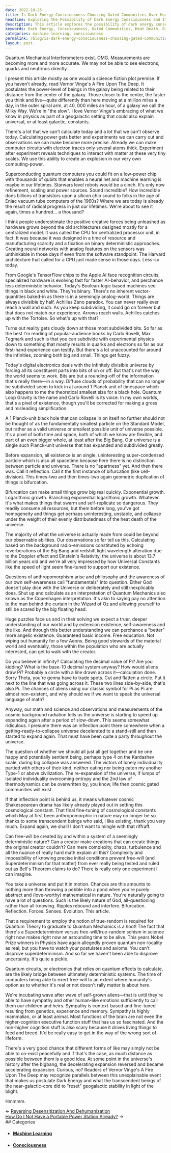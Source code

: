 ```yaml
---
date: 2022-10-26
title: Is Dark Energy Consciousness Choosing Gated Communities Over Heat Death?
headline: Exploring the Possibility of Dark Energy Consciousness and Its Implications for Computing
description: This article explores the possibility of dark energy consciousness existing in the universe and its implications for computing. I discuss the implications of digital electronics and how bifurcation can lead to exponential growth. I question the possibility of free-will in a seemingly deterministic system, ponder the idea of self-grown aliens, and consider the implications of a universe with an accelerating expansion that cannot be explained. Read on to explore these fascinating concepts and to discover what they mean for the future of computing.
keywords: Dark Energy, Consciousness, Gated Communities, Heat Death, Digital Electronics, Bifurcation, Exponential Growth, Free-Will, Self-Grown Aliens, Accelerating Expansion, Superconducting Quantum Computers, Machine Learning, Neural Networks, Low-Power Chip, Black Hole, Quantum Loop, Pixel, Time, Space, Universal Constants, Fine-Tuned, Infinity, Aliens, Big Bang, Decelerating Expansion
categories: machine learning, consciousness
permalink: /blog/is-dark-energy-consciousness-choosing-gated-communities-over-heat-death/
layout: post
---
```



Quantum Mechanical Interferometers exist. OMG. Measurements are becoming more
and more accurate. We may not be able to see electrons, quarks and neutrinos
directly.

I present this article mostly as one would a science fiction plot premise. If
you haven't already, read Vernor Vinge's A Fire Upon The Deep. It postulates
the power-level of beings in the galaxy being related to their distance from
the center of the galaxy. Those closer to the center, the faster you think and
live—quite differently than here moving at a million miles a day, in the outer
spiral arm, at 40, 000 miles an hour, of a galaxy we call the Milky Way. We're
in "the slow". I love Vernor Vinge's embracing of what we know in physics as
part of a geogalactic setting that could also explain universal, or at least
galactic, constants.

There's a lot that we can't calculate today and  a lot that we can't observe
today. Calculating power gets better and experiments we can carry out and
observations we can make become more precise. Already we can make computer
circuits with electron traces only several atoms thick. Experiment after
experiment reveals techniques to interact with matter at these very tiny
scales. We use this ability to create an explosion in our very own
computing-power.

Superconducting quantum computers you could fit on a low-power chip with
thousands of qubits that enables a neural net and machine learning is maybe in
our lifetimes. Starwars level robots would be a cinch. It's only now
refinement, scaling and power sources. Sound incredible? How incredible does
billions of transistors upon a silicon chip sound to folks in the age of Eniac
vacuum tube computers of the 1960s? Where we are today is already the result of
radical progress in just our lifetimes. We're about to see it again, times a
hundred… a thousand?

I think people underestimate the positive creative forces being unleashed as
hardware grows beyond the old architectures designed mostly for a centralized
model. It was called the CPU for centralized processor unit, in fact. It was
because it was designed in a time of resource and manufacturing scarcity and a
fixation on binary deterministic approaches. Creating neural networks with
analog features on the sensors was unthinkable in those days if even from the
software standpoint. The Harvard architecture that called for a CPU just made
sense in those days. Less-so today.

From Google's TensorFlow chips to the Apple AI face recognition circuits,
specialized hardware is evolving fast for faster AI-behavior, and perchance
less deterministic behavior. Today's Boolean-logic based machines see things in
black and white. They're binary. There's no inherent vector-quantities baked-in
as there is in a seemingly analog-world. Things are always divisible by half.
Achilles Zeno paradox. You can never really ever reach a wall and such. As you
keep subdividing, it could go on forever but that does not match our
experience. Arrows reach walls. Achilles catches up with the Tortoise. So
what's up with that?

Turns out reality gets cloudy down at those most subdivided bits. So far as the
best I'm reading of popular-audience books by Carlo Rovelli, Max Tegmark and
such is that you can subdivide with experimental physics down to something that
mostly results in quarks and electrons so far as our first-hand experience can
testify. But there's a lot unaccounted for around the infinities, zooming both
big and small. Things get fuzzy.

Today's digital electronics deals with the infinitely divisible universe by
forcing all its constituent parts into bits of on or off. But that's not the
way the world seems to work. Bits are but a rounding-off of the information
that's really there—in a way. Diffuse clouds of probability that can no longer
be subdivided seem to kick in at around 1 Planck unit of timespace which also
happens to me the theoretical smallest size for a black hole. Quantum Loop
Gravity is the name and Carlo Rovelli is its voice. In my own worlds, that's a
pixel of existence, though you'll be corrected for making a gross and
misleading simplification.

A 1 Planck-unit black hole that can collapse in on itself no further should not
be thought of as the fundamentally smallest particle on the Standard Model, but
rather as a valid universe or smallest possible unit of universe possible. It's
a pixel of both time and space, both of which we know are flexible, and part of
an even bigger whole, at least after the Big Bang. Our universe is a single
such Planck-unit universe that has expanded and subdivided greatly.

Before expansion, all existence is an single, uninteresting super-condensed
particle which is also all spacetime because here there is no distinction
between particle and universe. There is no "apartness" yet. And then there was.
Call it reflection. Call it the first instance of bifurcation (like
cell-division). This times-two and then times-two again geometric duplication
of things is bifurcation.

Bifurcation can make small things grow big real quickly. Exponential growth.
Logarithmic growth. Branching exponential logarithmic growth. Whatever. It's
what makes things that swarm and self-replicate so dangerous. They readily
consume all resources, but them before long, you've got homogeneity and things
get perhaps uninteresting, unstable, and collapse under the weight of their
evenly distributedness of the heat death of the universe.

The majority of what the universe is actually made from could be beyond our
observable abilities. Our observations so far tell us this. Calculating based
on the background radio-emissions constituted by echoing reverberations of the
Big Bang and redshift light wavelength alteration due to the Doppler effect and
Einstein's Relativity, the universe is about 13.7 billion years old and we're
all very impressed by how Universal Constants like the speed of light seem
fine-tuned to support our existence.

Questions of anthropomorphism arise and philosophy and the awareness of our own
self-awareness call "fundamentals" into question. Either God doesn't play dice
with the Universe or deliberately and still inexplicably does. Shut up and
calculate as an interpretation of Quantum Mechanics also known as the
Copenhagen interpretation. It's akin to saying pay no attention to the man
behind the curtain in the Wizard of Oz and allowing yourself to still be scared
by the big floating head.

Huge puzzles face us and in their solving we expect a truer, deeper
understanding of our world and by extension existence, self-awareness and the
like. And through this better understanding we can perchance a "better" more
angelic existence. Guaranteed basic income. Free education. Not wiping out
humanity for a few Aeons. Being good stewards of the material world and
eventually, those within the population who are actually interested, can get to
walk with the creator.

Do you believe in infinity? Calculating the decimal value of Pi? Are you
kidding? What is the base-10 decimal system anyway? How would aliens draw Pi?
Probably a circle with a line drawn across it—calculation done. Sorry Theta,
you're gonna have to trade spots. Cut and flatten a circle. Put it next to the
line that was going across it. These two lines side-by-side, that's also Pi.
The chances of aliens using our classic symbol for Pi as Pi are almost
non-existent, and why should we if we want to speak the universal language of
math?

Anyway, our math and science and observations and measurements of the cosmic
background radiation tells us the universe is starting to speed up expanding
again after a period of slow-down. This seems somewhat ridiculous. I presume
there was an inflection point there somewhere when a getting-ready-to-collapse
universe decelerated to a stand-still and then started to expand again. That
must have been quite a party throughout the universe.

The question of whether we should all just all get together and be one happy
and potentially sentient being, perhaps type 4 on the Kardashev scale, during
big collapse was answered. The victors of lonely individuality partied with
others of their kind, neither eating nor being eaten my another Type-1 or above
civilization. The re-expansion of the universe, if lumps of isolated
individuality overcoming entropy and the 2nd law of thermodynamics can be
overwritten by, you know, life then cosmic gated communities will exist.

If that inflection point is behind us, it means whatever cosmic Shakespearean
drama has likely already played out in setting this cosmological constant. That
final fine-tuning of cosmological constants which May at first been
anthropomorphic in nature may no longer be so thanks to some transcendent
beings who said, I like existing, thank you very much. Expand again, we shall!
I don't want to mingle with that riffraff.

Can free-will be created by and within a system of a seemingly deterministic
nature? Can a creator make creations that can create things the original
creator couldn't? Can mere complexity, chaos, turbulence and all the nuance of
really hard math explain all this? Complexity and impossibility of knowing
precise initial conditions prevent free-will (and Superdeterminism for that
matter) from ever really being tested and ruled out as Bell's Theorem claims to
do? There is really only one experiment I can imagine.

You take a universe and put it in motion. Chances are this amounts to nothing
more than throwing a pebble into a pond when you're purely abstract and
(love-worthy) mathematical in nature. You're naturally going to have a lot of
questions. Such is the likely nature of God, all-questioning rather than
all-knowing. Ripples rebound and interfere. Bifurcation. Reflection. Forces.
Senses. Evolution. This article.

That a requirement to employ the notion of true-random is required for Quantum
Theory to graduate to Quantum Mechanics is a hoot! The fact that there's a
Superdeterminism versus free-will/true-random schism in science right now makes
right now an astounding time to be alive. This years Nobel Prize winners in
Physics have again allegedly proven quantum non-locality as real, but you have
to watch your postulates and axioms. You can't disprove superdeterminism. And
so far we haven't been able to disprove uncertainty. It's quite a pickle.

Quantum circuits, or electronics that relies on quantum effects to calculate,
are the likely bridge between ultimately deterministic systems. The time of
computers being able to exert free-will to an extent where humanity's option as
to whether it's real or not doesn't rally matter is about here.

We're incubating wave after wave of self-grown aliens—that is until they're
able to have sympathy and other human-like emotions sufficiently to call them
our children and heirs. Sympathy is context-based and fine-tuned resulting from
genetics, experience and memory. Sympathy is highly mammalian, or at least
animal. Most functions of the brain are not even the higher-cognition executive
function stuff that has us so fascinated. And the non-higher cognition stuff is
also scary because it drives living things to feed and breed. It'd be really
easy to get in the way of the wrong sort of lifeform.

There's a very good chance that different forms of like may simply not be able
to co-exist peacefully and if that's the case, as much distance as possible
between them is a good idea. At some point in the universe's history after the
bigbang, the decelerating expansion reversed and became accelerating expansion.
Curious, no? Readers of Vernor Vinge's A Fire Upon The Deep may recognize
parallels between this unexplainable event that makes us postulate Dark Energy
and what the transcendent beings of the near-galactic-core did to "reset"
geogalactic stability in light of the blight.

Hmmmm.


<div class="post-nav"><div class="post-nav-prev"><span class="arrow">&larr;&nbsp;</span><a href="/blog/reversing-desensitization-and-dehumanization">Reversing Desensitization And Dehumanization</a></div><div class="post-nav-next"><a href="/blog/how-do-i-not-have-a-portable-power-station-already">How Do I Not Have a Portable Power Station Already?</a><span class="arrow">&nbsp;&rarr;</span></div></div>
## Categories

<ul>
<li><h4><a href='/machine-learning/'>Machine Learning</a></h4></li>
<li><h4><a href='/consciousness/'>Consciousness</a></h4></li></ul>